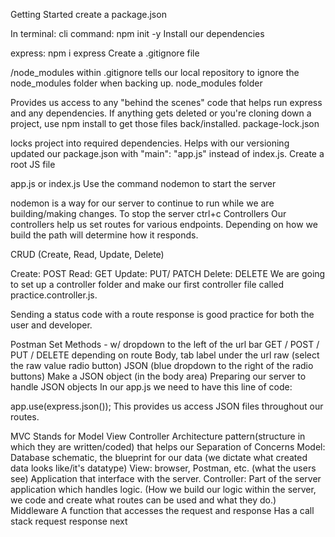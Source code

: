 Getting Started
create a package.json

In terminal: cli command: npm init -y
Install our dependencies

express: npm i express
Create a .gitignore file

/node_modules within .gitignore
tells our local repository to ignore the node_modules folder when backing up.
node_modules folder

Provides us access to any "behind the scenes" code that helps run express and any dependencies.
If anything gets deleted or you're cloning down a project, use npm install to get those files back/installed.
package-lock.json

locks project into required dependencies. Helps with our versioning
updated our package.json with "main": "app.js" instead of index.js.
Create a root JS file

app.js or index.js
Use the command nodemon to start the server

nodemon is a way for our server to continue to run while we are building/making changes.
To stop the server ctrl+c
Controllers
Our controllers help us set routes for various endpoints. Depending on how we build the path will determine how it responds.

CRUD (Create, Read, Update, Delete)

Create: POST
Read: GET
Update: PUT/ PATCH
Delete: DELETE
We are going to set up a controller folder and make our first controller file called practice.controller.js.

Sending a status code with a route response is good practice for both the user and developer.

Postman
Set Methods - w/ dropdown to the left of the url bar
GET / POST / PUT / DELETE depending on route
Body, tab label under the url
raw (select the raw value radio button)
JSON (blue dropdown to the right of the radio buttons)
Make a JSON object (in the body area)
Preparing our server to handle JSON objects
In our app.js we need to have this line of code:

app.use(express.json());
This provides us access JSON files throughout our routes.

MVC
Stands for Model View Controller
Architecture pattern(structure in which they are written/coded) that helps our Separation of Concerns
Model: Database schematic, the blueprint for our data (we dictate what created data looks like/it's datatype)
View: browser, Postman, etc. (what the users see)
Application that interface with the server.
Controller: Part of the server application which handles logic. (How we build our logic within the server, we code and create what routes can be used and what they do.)
Middleware
A function that accesses the request and response
Has a call stack
request
response
next